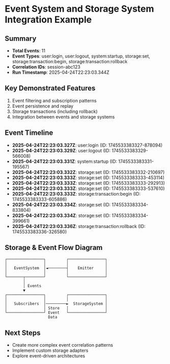 # Event System and Storage System Integration Example
  
## Summary
- **Total Events**: 11
- **Event Types**: user:login, user:logout, system:startup, storage:set, storage:transaction:begin, storage:transaction:rollback
- **Correlation IDs**: session-abc123
- **Run Timestamp**: 2025-04-24T22:23:03.344Z

## Key Demonstrated Features
1. Event filtering and subscription patterns
2. Event persistence and replay
3. Storage transactions (including rollback)
4. Integration between events and storage systems

## Event Timeline
- **2025-04-24T22:23:03.327Z**: user:login (ID: 1745533383327-878094)
- **2025-04-24T22:23:03.329Z**: user:logout (ID: 1745533383329-566008)
- **2025-04-24T22:23:03.331Z**: system:startup (ID: 1745533383331-195567)
- **2025-04-24T22:23:03.332Z**: storage:set (ID: 1745533383332-210697)
- **2025-04-24T22:23:03.333Z**: storage:set (ID: 1745533383333-453114)
- **2025-04-24T22:23:03.333Z**: storage:set (ID: 1745533383333-292913)
- **2025-04-24T22:23:03.333Z**: storage:set (ID: 1745533383333-537610)
- **2025-04-24T22:23:03.333Z**: storage:transaction:begin (ID: 1745533383333-605886)
- **2025-04-24T22:23:03.334Z**: storage:set (ID: 1745533383334-833804)
- **2025-04-24T22:23:03.334Z**: storage:set (ID: 1745533383334-399661)
- **2025-04-24T22:23:03.336Z**: storage:transaction:rollback (ID: 1745533383336-326580)

## Storage & Event Flow Diagram
```
┌────────────────┐         ┌────────────────┐
│                │         │                │
│   EventSystem  │◄────────┤    Emitter     │
│                │         │                │
└───────┬────────┘         └────────────────┘
        │
        │ Events
        ▼
┌────────────────┐         ┌────────────────┐
│                │         │                │
│   Subscribers  │─────────►  StorageSystem │
│                │ Store   │                │
└────────────────┘ Event   └────────────────┘
                   Data
```

## Next Steps
- Create more complex event correlation patterns
- Implement custom storage adapters
- Explore event-driven architectures

